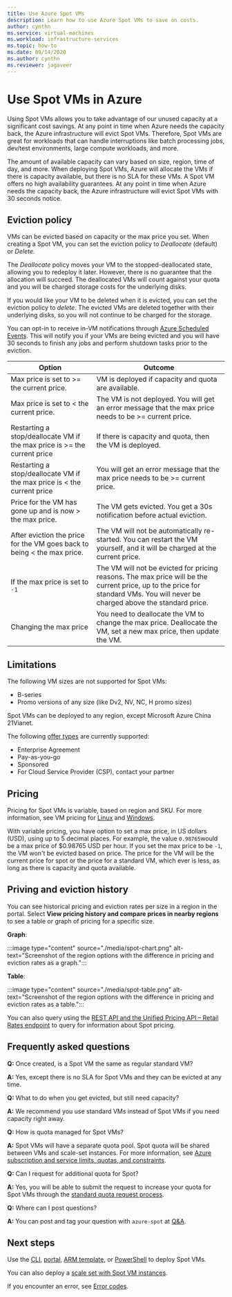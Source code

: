 ```yaml
---
title: Use Azure Spot VMs
description: Learn how to use Azure Spot VMs to save on costs.
author: cynthn
ms.service: virtual-machines
ms.workload: infrastructure-services
ms.topic: how-to
ms.date: 09/14/2020
ms.author: cynthn
ms.reviewer: jagaveer
---
```



# Use Spot VMs in Azure

Using Spot VMs allows you to take advantage of our unused capacity at a significant cost savings. At any point in time when Azure needs the capacity back, the Azure infrastructure will evict Spot VMs. Therefore, Spot VMs are great for workloads that can handle interruptions like batch processing jobs, dev/test environments, large compute workloads, and more.

The amount of available capacity can vary based on size, region, time of day, and more. When deploying Spot VMs, Azure will allocate the VMs if there is capacity available, but there is no SLA for these VMs. A Spot VM offers no high availability guarantees. At any point in time when Azure needs the capacity back, the Azure infrastructure will evict Spot VMs with 30 seconds notice. 


## Eviction policy

VMs can be evicted based on capacity or the max price you set. When creating a Spot VM, you can set the eviction policy to *Deallocate* (default) or *Delete*. 

The *Deallocate* policy moves your VM to the stopped-deallocated state, allowing you to redeploy it later. However, there is no guarantee that the allocation will succeed. The deallocated VMs will count against your quota and you will be charged storage costs for the underlying disks. 

If you would like your VM to be deleted when it is evicted, you can set the eviction policy to *delete*. The evicted VMs are deleted together with their underlying disks, so you will not continue to be charged for the storage. 

You can opt-in to receive in-VM notifications through [Azure Scheduled Events](./linux/scheduled-events.md). This will notify you if your VMs are being evicted and you will have 30 seconds to finish any jobs and perform shutdown tasks prior to the eviction. 


| Option | Outcome |
|--------|---------|
| Max price is set to >= the current price. | VM is deployed if capacity and quota are available. |
| Max price is set to < the current price. | The VM is not deployed. You will get an error message that the max price needs to be >= current price. |
| Restarting a stop/deallocate VM if the max price is >= the current price | If there is capacity and quota, then the VM is deployed. |
| Restarting a stop/deallocate VM if the max price is < the current price | You will get an error message that the max price needs to be >= current price. | 
| Price for the VM has gone up and is now > the max price. | The VM gets evicted. You get a 30s notification before actual eviction. | 
| After eviction the price for the VM goes back to being < the max price. | The VM will not be automatically re-started. You can restart the VM yourself, and it will be charged at the current price. |
| If the max price is set to `-1` | The VM will not be evicted for pricing reasons. The max price will be the current price, up to the price for standard VMs. You will never be charged above the standard price.| 
| Changing the max price | You need to deallocate the VM to change the max price. Deallocate the VM, set a new max price, then update the VM. |


## Limitations

The following VM sizes are not supported for Spot VMs:
 - B-series
 - Promo versions of any size (like Dv2, NV, NC, H promo sizes)

Spot VMs can be deployed to any region, except Microsoft Azure China 21Vianet.

<a name="channel"></a>

The following [offer types](https://azure.microsoft.com/support/legal/offer-details/) are currently supported:

-	Enterprise Agreement
-	Pay-as-you-go
-	Sponsored
- For Cloud Service Provider (CSP), contact your partner


## Pricing

Pricing for Spot VMs is variable, based on region and SKU. For more information, see VM pricing for [Linux](https://azure.microsoft.com/pricing/details/virtual-machines/linux/) and [Windows](https://azure.microsoft.com/pricing/details/virtual-machines/windows/). 


With variable pricing, you have option to set a max price, in US dollars (USD), using up to 5 decimal places. For example, the value `0.98765`would be a max price of $0.98765 USD per hour. If you set the max price to be `-1`, the VM won't be evicted based on price. The price for the VM will be the current price for spot or the price for a standard VM, which ever is less, as long as there is capacity and quota available.

## Priving and eviction history

You can see historical pricing and eviction rates per size in a region in the portal. Select **View pricing history and compare prices in nearby regions** to see a table or graph of pricing for a specific size.

**Graph**:

:::image type="content" source="./media/spot-chart.png" alt-text="Screenshot of the region options with the difference in pricing and eviction rates as a graph.":::

**Table**:

:::image type="content" source="./media/spot-table.png" alt-text="Screenshot of the region options with the difference in pricing and eviction rates as a table.":::

You can also query using the [REST API and the Unified Pricing API – Retail Rates endpoint](/rest/api/cost-management/retail-prices/azure-retail-prices) to query for information about Spot pricing.

##  Frequently asked questions

**Q:** Once created, is a Spot VM the same as regular standard VM?

**A:** Yes, except there is no SLA for Spot VMs and they can be evicted at any time.


**Q:** What to do when you get evicted, but still need capacity?

**A:** We recommend you use standard VMs instead of Spot VMs if you need capacity right away.


**Q:** How is quota managed for Spot VMs?

**A:** Spot VMs will have a separate quota pool. Spot quota will be shared between VMs and scale-set instances. For more information, see [Azure subscription and service limits, quotas, and constraints](https://docs.microsoft.com/azure/azure-resource-manager/management/azure-subscription-service-limits).


**Q:** Can I request for additional quota for Spot?

**A:** Yes, you will be able to submit the request to increase your quota for Spot VMs through the [standard quota request process](https://docs.microsoft.com/azure/azure-portal/supportability/per-vm-quota-requests).


**Q:** Where can I post questions?

**A:** You can post and tag your question with `azure-spot` at [Q&A](https://docs.microsoft.com/answers/topics/azure-spot.html). 

## Next steps
Use the [CLI](./linux/spot-cli.md), [portal](spot-portal.md), [ARM template](./linux/spot-template.md), or [PowerShell](./windows/spot-powershell.md) to deploy Spot VMs.

You can also deploy a [scale set with Spot VM instances](../virtual-machine-scale-sets/use-spot.md).

If you encounter an error, see [Error codes](./error-codes-spot.md?toc=%2fazure%2fvirtual-machines%2flinux%2ftoc.json).
